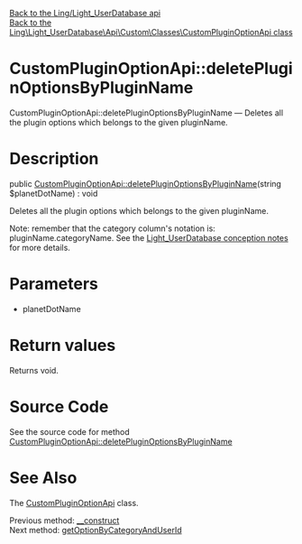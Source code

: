 [Back to the Ling/Light_UserDatabase api](https://github.com/lingtalfi/Light_UserDatabase/blob/master/doc/api/Ling/Light_UserDatabase.md)<br>
[Back to the Ling\Light_UserDatabase\Api\Custom\Classes\CustomPluginOptionApi class](https://github.com/lingtalfi/Light_UserDatabase/blob/master/doc/api/Ling/Light_UserDatabase/Api/Custom/Classes/CustomPluginOptionApi.md)


CustomPluginOptionApi::deletePluginOptionsByPluginName
================



CustomPluginOptionApi::deletePluginOptionsByPluginName — Deletes all the plugin options which belongs to the given pluginName.




Description
================


public [CustomPluginOptionApi::deletePluginOptionsByPluginName](https://github.com/lingtalfi/Light_UserDatabase/blob/master/doc/api/Ling/Light_UserDatabase/Api/Custom/Classes/CustomPluginOptionApi/deletePluginOptionsByPluginName.md)(string $planetDotName) : void




Deletes all the plugin options which belongs to the given pluginName.

Note: remember that the category column's notation is: pluginName.categoryName.
See the [Light_UserDatabase conception notes](https://github.com/lingtalfi/Light_UserDatabase/blob/master/doc/pages/conception-notes.md) for more details.




Parameters
================


- planetDotName

    


Return values
================

Returns void.








Source Code
===========
See the source code for method [CustomPluginOptionApi::deletePluginOptionsByPluginName](https://github.com/lingtalfi/Light_UserDatabase/blob/master/Api/Custom/Classes/CustomPluginOptionApi.php#L29-L32)


See Also
================

The [CustomPluginOptionApi](https://github.com/lingtalfi/Light_UserDatabase/blob/master/doc/api/Ling/Light_UserDatabase/Api/Custom/Classes/CustomPluginOptionApi.md) class.

Previous method: [__construct](https://github.com/lingtalfi/Light_UserDatabase/blob/master/doc/api/Ling/Light_UserDatabase/Api/Custom/Classes/CustomPluginOptionApi/__construct.md)<br>Next method: [getOptionByCategoryAndUserId](https://github.com/lingtalfi/Light_UserDatabase/blob/master/doc/api/Ling/Light_UserDatabase/Api/Custom/Classes/CustomPluginOptionApi/getOptionByCategoryAndUserId.md)<br>

